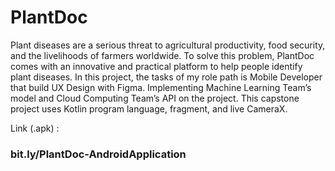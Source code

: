 # PlantDoc
Plant diseases are a serious threat to agricultural productivity, food security, and the livelihoods of farmers worldwide. To solve this problem, PlantDoc comes with an innovative and practical platform to help people identify plant diseases. In this project, the tasks of my role path is Mobile Developer that build UX Design with Figma. Implementing Machine Learning Team’s model and Cloud Computing Team’s API on the project. This capstone project uses Kotlin program language, fragment, and live CameraX. 

Link (.apk) : 
### bit.ly/PlantDoc-AndroidApplication
